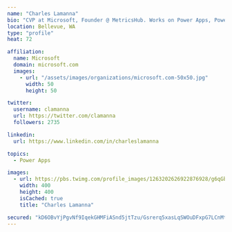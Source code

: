 ```yaml
---
name: "Charles Lamanna"
bio: "CVP at Microsoft, Founder @ MetricsHub. Works on Power Apps, Power Automate, Power Virtual Agent, Common Data Service and Dynamics 365."
location: Bellevue, WA
type: "profile"
heat: 72

affiliation:
  name: Microsoft
  domain: microsoft.com
  images:
    - url: "/assets/images/organizations/microsoft.com-50x50.jpg"
      width: 50
      height: 50

twitter:
  username: clamanna
  url: https://twitter.com/clamanna
  followers: 2735

linkedin:
  url: https://www.linkedin.com/in/charleslamanna

topics:
  - Power Apps

images:
  - url: https://pbs.twimg.com/profile_images/1263202626922876928/g6qGbHZ-_400x400.jpg
    width: 400
    height: 400
    isCached: true
    title: "Charles Lamanna"

secured: "kD6OBvYjPgvNf9IqekGHMFiASnd5jtTzu/Gsrerq5xasLqSWOuDFxpG7LCnMtaJ0vXQ/VYIG52m3jrJ5rS7EuZ33NYbui1F/4dARPhzHAhwT2R9C3RaUGDwhv4Rbmn9s9YKyYar+vRPyNPJhbBVjOWKrcDPNa24ForkWMLtLb7+CaobGDi0e5/1bBSZ0KhgvpiXRT6JyM45chT0e6CfxExIy6Jt6fwxnBtCQlBQyNq4RHKB91QQ3YGhd6Z0BpqbBtAmyrt0BItXzHYnocZ8VnR0MOQa8zE+SCZT2XkUGrU/ecBuAbuP8Fg1kexTBddlhqwJx3m1BU8P63PL/jKTzmOtbEVqyA22l1CzTyau6OsPF1rhnlQvWmgs8koLy3rh3uw4j5RInEkLmJK/dZ3rSlEIjPybSYexWWtsfPlZBmfI=;cohd3qSnYXhtWwUcCu2khg=="
---
```


